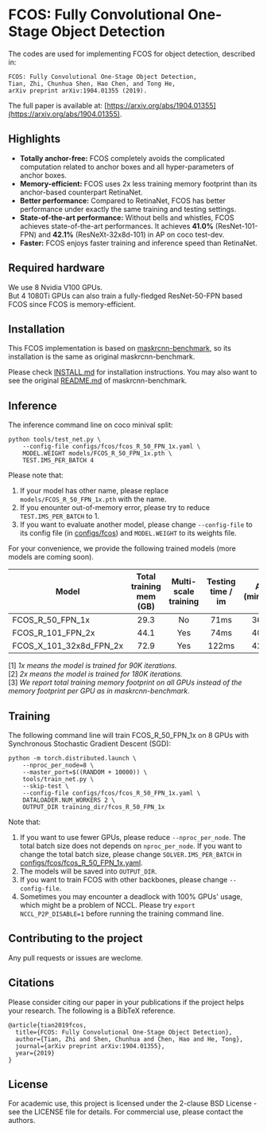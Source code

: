 # FCOS: Fully Convolutional One-Stage Object Detection

The codes are used for implementing FCOS for object detection, described in:

    FCOS: Fully Convolutional One-Stage Object Detection,
    Tian, Zhi, Chunhua Shen, Hao Chen, and Tong He,
    arXiv preprint arXiv:1904.01355 (2019).

The full paper is available at: [https://arxiv.org/abs/1904.01355](https://arxiv.org/abs/1904.01355). 

## Highlights
- **Totally anchor-free:**  FCOS completely avoids the complicated computation related to anchor boxes and all hyper-parameters of anchor boxes.   
- **Memory-efficient:** FCOS uses 2x less training memory footprint than its anchor-based counterpart RetinaNet.
- **Better performance:** Compared to RetinaNet, FCOS has better performance under exactly the same training and testing settings.
- **State-of-the-art performance:** Without bells and whistles, FCOS achieves state-of-the-art performances.
It achieves **41.0%** (ResNet-101-FPN) and **42.1%** (ResNeXt-32x8d-101) in AP on coco test-dev.
- **Faster:** FCOS enjoys faster training and inference speed than RetinaNet.

## Required hardware
We use 8 Nvidia V100 GPUs. \
But 4 1080Ti GPUs can also train a fully-fledged ResNet-50-FPN based FCOS since FCOS is memory-efficient.  

## Installation

This FCOS implementation is based on [maskrcnn-benchmark](https://github.com/facebookresearch/maskrcnn-benchmark), so its installation is the same as original maskrcnn-benchmark.

Please check [INSTALL.md](INSTALL.md) for installation instructions.
You may also want to see the original [README.md](MASKRCNN_README.md) of maskrcnn-benchmark.

## Inference
The inference command line on coco minival split:

    python tools/test_net.py \
        --config-file configs/fcos/fcos_R_50_FPN_1x.yaml \
        MODEL.WEIGHT models/FCOS_R_50_FPN_1x.pth \
        TEST.IMS_PER_BATCH 4    

Please note that:
1) If your model has other name, please replace `models/FCOS_R_50_FPN_1x.pth` with the name.
2) If you enounter out-of-memory error, please try to reduce `TEST.IMS_PER_BATCH` to 1.
3) If you want to evaluate another model, please change `--config-file` to its config file (in [configs/fcos](configs/fcos)) and `MODEL.WEIGHT` to its weights file.      

For your convenience, we provide the following trained models (more models are coming soon).

Model | Total training mem (GB) | Multi-scale training | Testing time / im | AP (minival) | AP (test-dev) | Link
--- |:---:|:---:|:---:|:---:|:--:|:---:
FCOS_R_50_FPN_1x | 29.3 | No | 71ms | 36.6 | 37.0 | [download](https://cloudstor.aarnet.edu.au/plus/s/dDeDPBLEAt19Xrl/download)
FCOS_R_101_FPN_2x | 44.1 | Yes | 74ms | 40.9 | 41.0 | [download](https://cloudstor.aarnet.edu.au/plus/s/vjL3L0AW7vnhRTo/download)
FCOS_X_101_32x8d_FPN_2x | 72.9 | Yes | 122ms | 42.0 | 42.1 | [download](https://cloudstor.aarnet.edu.au/plus/s/U5myBfGF7MviZ97/download)

[1] *1x means the model is trained for 90K iterations.* \
[2] *2x means the model is trained for 180K iterations.* \
[3] *We report total training memory footprint on all GPUs instead of the memory footprint per GPU as in maskrcnn-benchmark*.

## Training

The following command line will train FCOS_R_50_FPN_1x on 8 GPUs with Synchronous Stochastic Gradient Descent (SGD):

    python -m torch.distributed.launch \
        --nproc_per_node=8 \
        --master_port=$((RANDOM + 10000)) \
        tools/train_net.py \
        --skip-test \
        --config-file configs/fcos/fcos_R_50_FPN_1x.yaml \
        DATALOADER.NUM_WORKERS 2 \
        OUTPUT_DIR training_dir/fcos_R_50_FPN_1x
        
Note that:
 
1) If you want to use fewer GPUs, please reduce `--nproc_per_node`. The total batch size does not depends on `nproc_per_node`. If you want to change the total batch size, please change `SOLVER.IMS_PER_BATCH` in [configs/fcos/fcos_R_50_FPN_1x.yaml](configs/fcos/fcos_R_50_FPN_1x.yaml).
2) The models will be saved into `OUTPUT_DIR`.
3) If you want to train FCOS with other backbones, please change `--config-file`.
4) Sometimes you may encounter a deadlock with 100% GPUs' usage, which might be a problem of NCCL. Please try `export NCCL_P2P_DISABLE=1` before running the training command line.

## Contributing to the project

Any pull requests or issues are weclome.

## Citations
Please consider citing our paper in your publications if the project helps your research. The following is a BibTeX reference.
```
@article{tian2019fcos,
  title={FCOS: Fully Convolutional One-Stage Object Detection},
  author={Tian, Zhi and Shen, Chunhua and Chen, Hao and He, Tong},
  journal={arXiv preprint arXiv:1904.01355},
  year={2019}
}
```


## License

For academic use, this project is licensed under the 2-clause BSD License - see the LICENSE file for details. For commercial use, please contact the authors. 
